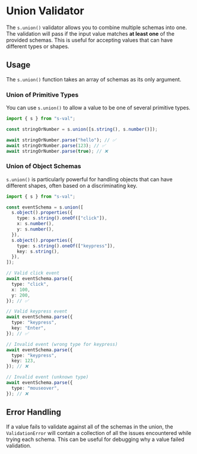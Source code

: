 # Union Validator

The `s.union()` validator allows you to combine multiple schemas into one. The validation will pass if the input value matches **at least one** of the provided schemas. This is useful for accepting values that can have different types or shapes.

## Usage

The `s.union()` function takes an array of schemas as its only argument.

### Union of Primitive Types

You can use `s.union()` to allow a value to be one of several primitive types.

```typescript
import { s } from "s-val";

const stringOrNumber = s.union([s.string(), s.number()]);

await stringOrNumber.parse("hello"); // ✅
await stringOrNumber.parse(123); // ✅
await stringOrNumber.parse(true); // ❌
```

### Union of Object Schemas

`s.union()` is particularly powerful for handling objects that can have different shapes, often based on a discriminating key.

```typescript
import { s } from "s-val";

const eventSchema = s.union([
  s.object().properties({
    type: s.string().oneOf(["click"]),
    x: s.number(),
    y: s.number(),
  }),
  s.object().properties({
    type: s.string().oneOf(["keypress"]),
    key: s.string(),
  }),
]);

// Valid click event
await eventSchema.parse({
  type: "click",
  x: 100,
  y: 200,
}); // ✅

// Valid keypress event
await eventSchema.parse({
  type: "keypress",
  key: "Enter",
}); // ✅

// Invalid event (wrong type for keypress)
await eventSchema.parse({
  type: "keypress",
  key: 123,
}); // ❌

// Invalid event (unknown type)
await eventSchema.parse({
  type: "mouseover",
}); // ❌
```

## Error Handling

If a value fails to validate against all of the schemas in the union, the `ValidationError` will contain a collection of all the issues encountered while trying each schema. This can be useful for debugging why a value failed validation.
